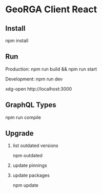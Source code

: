 # GeoRGA Client React

## Install

npm install

## Run

Production:
npm run build && npm run start

Development:
npm run dev

xdg-open http://localhost:3000

## GraphQL Types

npm run compile

## Upgrade

1. list outdated versions

    npm outdated

2. update pinnings
3. update packages

    npm update
